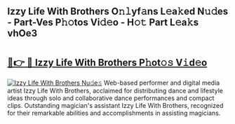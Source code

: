 ## Izzy Life With Brothers O𝚗𝚕yf𝚊ns L𝚎a𝚔ed N𝚞𝚍es - Part-Ves P𝚑𝚘tos Vi𝚍𝚎o - H𝚘𝚝 Part L𝚎a𝚔s vhOe3

# <h2><a href="http://kfekn9i.oniu.top/?m=Izzy+Life+With+Brothers">🔗👉 🔴 Izzy Life With Brothers P𝚑ot𝚘𝚜 V𝚒d𝚎o</a></h2>

[![Izzy Life With Brothers Nu𝚍e𝚜](https://i.imgur.com/0qMVB7G.gif)](http://kfekn9i.oniu.top/?m=Izzy+Life+With+Brothers)
Web-based performer and digital media artist Izzy Life With Brothers, acclaimed for distributing dance and lifestyle ideas through solo and collaborative dance performances and compact clips. Outstanding magician's assistant Izzy Life With Brothers, recognized for their remarkable abilities and accomplishments in assisting magicians.  
